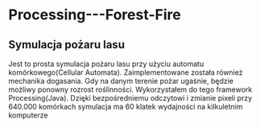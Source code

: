 # Processing---Forest-Fire
Symulacja pożaru lasu
---
Jest to prosta symulacja pożaru lasu przy użyciu automatu komórkowego(Cellular Automata). Zaimplementowane została również mechanika dogasania. Gdy na danym terenie pożar ugaśnie, będzie możliwy ponowny rozrost roślinności. Wykorzystałem do tego framework Processing(Java). Dzięki bezpośredniemu odczytowi i zmianie pixeli przy 640.000 komórkach symulacja ma 60 klatek wydajności na kilkuletnim komputerze

